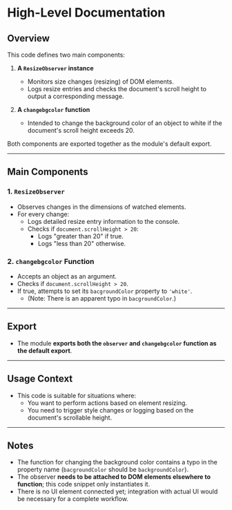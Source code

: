 # High-Level Documentation

## Overview

This code defines two main components:

1. **A `ResizeObserver` instance**  
   - Monitors size changes (resizing) of DOM elements.
   - Logs resize entries and checks the document's scroll height to output a corresponding message.

2. **A `changebgcolor` function**  
   - Intended to change the background color of an object to white if the document's scroll height exceeds 20.

Both components are exported together as the module's default export.

---

## Main Components

### 1. `ResizeObserver`
- Observes changes in the dimensions of watched elements.
- For every change:
  - Logs detailed resize entry information to the console.
  - Checks if `document.scrollHeight > 20`:
    - Logs "greater than 20" if true.
    - Logs "less than 20" otherwise.

### 2. `changebgcolor` Function
- Accepts an object as an argument.
- Checks if `document.scrollHeight > 20`.
- If true, attempts to set its `bacgroundColor` property to `'white'`.
  - (Note: There is an apparent typo in `bacgroundColor`.)

---

## Export

- The module **exports both the `observer` and `changebgcolor` function as the default export**.

---

## Usage Context

- This code is suitable for situations where:
  - You want to perform actions based on element resizing.
  - You need to trigger style changes or logging based on the document's scrollable height.

---

## Notes

- The function for changing the background color contains a typo in the property name (`bacgroundColor` should be `backgroundColor`).
- The observer **needs to be attached to DOM elements elsewhere to function**; this code snippet only instantiates it.
- There is no UI element connected yet; integration with actual UI would be necessary for a complete workflow.
